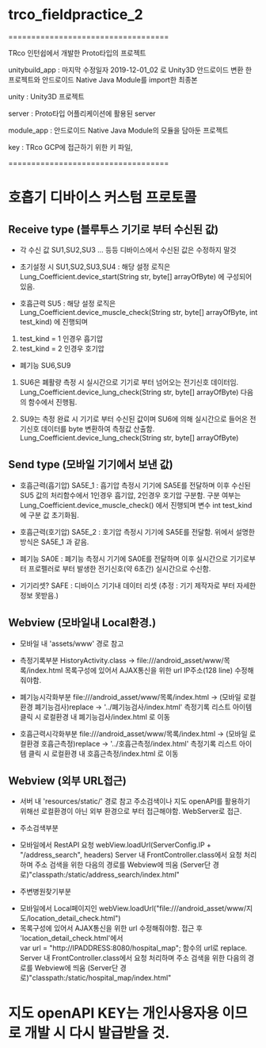 # trco_fieldpractice_2
===================================

TRco 인턴쉽에서 개발한 Proto타입의 프로젝트

unitybuild_app :  마지막 수정일자 2019-12-01_02 로  Unity3D 안드로이드 변환 한 프로젝트와 안드로이드 Native Java Module를 import한 최종본

unity : Unity3D 프로젝트

server : Proto타입 어플리케이션에 활용된 server

module_app : 안드로이드 Native Java Module의 모듈을 담아둔 프로젝트

key : TRco GCP에 접근하기 위한 키 파일, 

===================================

# 호흡기 디바이스 커스텀 프로토콜
Receive type (블루투스 기기로 부터 수신된 값)
------------
* 각 수신 값 SU1,SU2,SU3 ... 등등 디바이스에서 수신된 값은 수정하지 말것 

- 초기설정 시 
SU1,SU2,SU3,SU4 
: 해당 설정 로직은 Lung_Coefficient.device_start(String str, byte[] arrayOfByte) 에 구성되어 있음.

- 호흡근력
SU5
: 해당 설정 로직은 Lung_Coefficient.device_muscle_check(String str, byte[] arrayOfByte, int test_kind) 에 진행되며
1. test_kind = 1 인경우 흡기압
2. test_kind = 2 인경우 호기압

- 폐기능
SU6,SU9
1. SU6은 폐활량 측정 시 실시간으로 기기로 부터 넘어오는 전기신호 데이터임. Lung_Coefficient.device_lung_check(String str, byte[] arrayOfByte) 다음의 함수에서 진행됨.

2. SU9는 측정 완료 시 기기로 부터 수신된 값이며 SU6에 의해 실시간으로 들어온 전기신호 데이터를 byte 변환하여 측정값 산출함.
Lung_Coefficient.device_lung_check(String str, byte[] arrayOfByte) 
 
Send type (모바일 기기에서 보낸 값)
------------
- 호흡근력(흡기압)
SA5E_1 : 흡기압 측정시 기기에 SA5E를 전달하며 이후 수신된 SU5 값의 처리함수에서 1인경우 흡기압, 2인경우 호기압 구분함. 구분 여부는 Lung_Coefficient.device_muscle_check() 에서 진행되며 변수 int test_kind에 구분 값 초기화됨.

- 호흡근력(호기압)
SA5E_2 : 호기압 측정시 기기에 SA5E를 전달함. 위에서 설명한 방식은 SA5E_1 과 같음.

- 폐기능
SA0E : 폐기능 측정시 기기에 SA0E를 전달하며 이후 실시간으로 기기로부터 프로펠러로 부터 발생한 전기신호(약 6초간) 실시간으로 수신함.

- 기기리셋?
SAFE : 디바이스 기기내 데이터 리셋 (추정 : 기기 제작자로 부터 자세한 정보 못받음.)

Webview (모바일내 Local환경.)
------------
* 모바일 내 'assets/www' 경로 참고

- 측정기록부분
HistoryActivity.class -> file:///android_asset/www/목록/index.html
목록구성에 있어서 AJAX통신을 위한 url IP주소(128 line) 수정해줘야함.

- 폐기능시각화부분
file:///android_asset/www/목록/index.html -> (모바일 로컬환경 폐기능검사)replace -> '../폐기능검사/index.html'
측정기록 리스트 아이템 클릭 시 로컬환경 내 폐기능검사/index.html 로 이동
 
- 호흡근력시각화부분
file:///android_asset/www/목록/index.html -> (모바일 로컬환경 호흡근측정)replace -> '../호흡근측정/index.html'
측정기록 리스트 아이템 클릭 시 로컬환경 내 호흡근측정/index.html 로 이동

Webview (외부 URL접근)
------------
* 서버 내 'resources/static/' 경로 참고
주소검색이나 지도 openAPI를 활용하기 위해선 로컬환경이 아닌 외부 환경으로 부터 접근해야함. WebServer로 접근.

- 주소검색부분
* 모바일에서 RestAPI 요청 webView.loadUrl(ServerConfig.IP + "/address_search", headers)
Server 내 FrontController.class에서 요청 처리하며 주소 검색을 위한 
다음의 경로를 Webview에 띄움 (Server단 경로)"classpath:/static/address_search/index.html"

- 주변병원찾기부분
* 모바일에서 Local페이지인 webView.loadUrl("file:///android_asset/www/지도/location_detail_check.html")
* 목록구성에 있어서 AJAX통신을 위한 url 수정해줘야함.
접근 후 'location_detail_check.html'에서  
var url = "http://IPADDRESS:8080/hospital_map"; 함수의 url로 replace.
Server 내 FrontController.class에서 요청 처리하며 주소 검색을 위한 
다음의 경로를 Webview에 띄움 (Server단 경로)"classpath:/static/hospital_map/index.html"

# 지도 openAPI KEY는 개인사용자용 이므로 개발 시 다시 발급받을 것.



